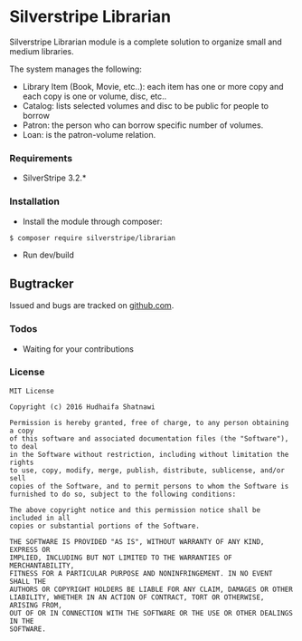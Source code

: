 # Silverstripe Librarian
Silverstripe Librarian module is a complete solution to organize small and medium libraries.

The system manages the following:

 - Library Item (Book, Movie, etc..): each item has one or more copy and each copy is one or volume, disc, etc..
 - Catalog: lists selected volumes and disc to be public for people to borrow
 - Patron: the person who can borrow specific number of volumes.
 - Loan: is the patron-volume relation.

### Requirements
 - SilverStripe 3.2.*

### Installation
- Install the module through composer:
```sh
$ composer require silverstripe/librarian
```
- Run dev/build

## Bugtracker ##
Issued and bugs are tracked on [github.com].

### Todos
 - Waiting for your contributions
 
### License

    MIT License

    Copyright (c) 2016 Hudhaifa Shatnawi

    Permission is hereby granted, free of charge, to any person obtaining a copy
    of this software and associated documentation files (the "Software"), to deal
    in the Software without restriction, including without limitation the rights
    to use, copy, modify, merge, publish, distribute, sublicense, and/or sell
    copies of the Software, and to permit persons to whom the Software is
    furnished to do so, subject to the following conditions:

    The above copyright notice and this permission notice shall be included in all
    copies or substantial portions of the Software.

    THE SOFTWARE IS PROVIDED "AS IS", WITHOUT WARRANTY OF ANY KIND, EXPRESS OR
    IMPLIED, INCLUDING BUT NOT LIMITED TO THE WARRANTIES OF MERCHANTABILITY,
    FITNESS FOR A PARTICULAR PURPOSE AND NONINFRINGEMENT. IN NO EVENT SHALL THE
    AUTHORS OR COPYRIGHT HOLDERS BE LIABLE FOR ANY CLAIM, DAMAGES OR OTHER
    LIABILITY, WHETHER IN AN ACTION OF CONTRACT, TORT OR OTHERWISE, ARISING FROM,
    OUT OF OR IN CONNECTION WITH THE SOFTWARE OR THE USE OR OTHER DEALINGS IN THE
    SOFTWARE.


   [github.com]: <http://github.com/hudhaifas/silverstripe-librarian/issues>

